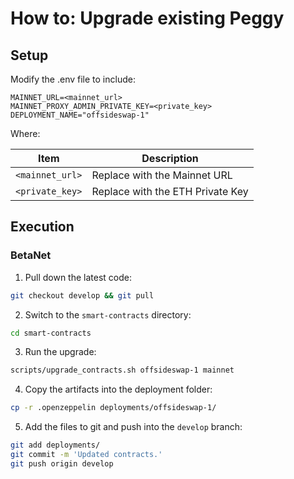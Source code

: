 # How to: Upgrade existing Peggy

## Setup

Modify the .env file to include:

```
MAINNET_URL=<mainnet_url>
MAINNET_PROXY_ADMIN_PRIVATE_KEY=<private_key>
DEPLOYMENT_NAME="offsideswap-1"  
```

Where:

|Item|Description|
|----|-----------|
|`<mainnet_url>`|Replace with the Mainnet URL|
|`<private_key>`|Replace with the ETH Private Key|

## Execution

### BetaNet

1. Pull down the latest code:

```bash
git checkout develop && git pull
```

2. Switch to the `smart-contracts` directory:

```bash
cd smart-contracts
```

3. Run the upgrade:

```bash
scripts/upgrade_contracts.sh offsideswap-1 mainnet
```

4. Copy the artifacts into the deployment folder:

```bash
cp -r .openzeppelin deployments/offsideswap-1/
```

5. Add the files to git and push into the `develop` branch:

```bash
git add deployments/
git commit -m 'Updated contracts.'
git push origin develop
```
